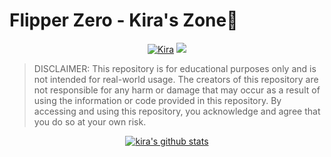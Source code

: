 # Flipper Zero - Kira's Zone🐬



<p align="center">
  <a href="https://github.com/kira-stuff"><img src="https://visitor-badge.glitch.me/badge?page_id=kira-stuff.kira-FlipperZero" alt="Kira"></a>
  <img src="https://i.imgur.com/5yHFW3w.png" />
</p>

>DISCLAIMER: This repository is for educational purposes only and is not intended for real-world usage. The creators of this repository
are not responsible for any harm or damage that may occur as a result of using the information or code provided in this repository.
By accessing and using this repository, you acknowledge and agree that you do so at your own risk.

 
<p align="center">
  <a href="https://github.com/Kira-stuff"><img src="https://github-readme-stats.vercel.app/api?username=kira-stuff&hide_border=true&show_icons=true" alt="kira's github stats"></a>
</p>
